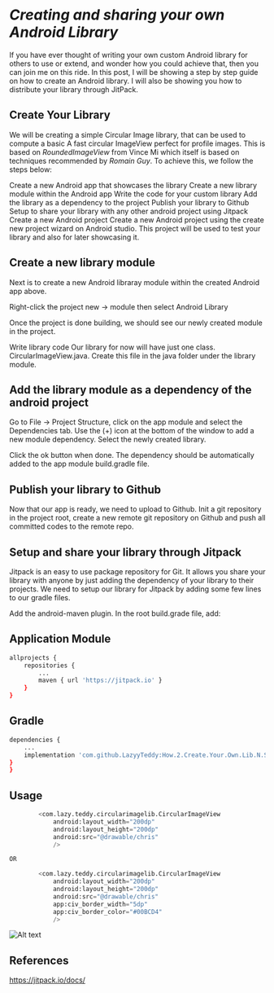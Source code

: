 #  *Creating and sharing your own Android Library*

If you have ever thought of writing your own custom Android library for others to use or extend, and wonder how you could achieve that, then you can join me on this ride. In this post, I will be showing a step by step guide on how to create an Android library. I will also be showing you how to distribute your library through JitPack.


## Create Your Library

We will be creating a simple Circular Image library, that can be used to compute a basic A fast circular ImageView perfect for profile images. This is based on *RoundedImageView* from Vince Mi which itself is based on techniques recommended by *Romain Guy*. To achieve this, we follow the steps below:

Create a new Android app that showcases the library
Create a new library module within the Android app
Write the code for your custom library
Add the library as a dependency to the project
Publish your library to Github
Setup to share your library with any other android project using Jitpack
Create a new Android project
Create a new Android project using the create new project wizard on Android studio. This project will be used to test your library and also for later showcasing it.

## Create a new library module
Next is to create a new Android libraray module within the created Android app above.

Right-click the project new -> module then select Android Library

Once the project is done building, we should see our newly created module in the project.

Write library code
Our library for now will have just one class. CircularImageView.java. Create this file in the java folder under the library module.

## Add the library module as a dependency of the android project
Go to File -> Project Structure, click on the app module and select the Dependencies tab. Use the (+) icon at the bottom of the window to add a new module dependency. Select the newly created library.

Click the ok button when done. The dependency should be automatically added to the app module build.gradle file.

## Publish your library to Github
Now that our app is ready, we need to upload to Github. Init a git repository in the project root, create a new remote git repository on Github and push all committed codes to the remote repo.


## Setup and share your library through Jitpack

Jitpack is an easy to use package repository for Git. It allows you share your library with anyone by just adding the dependency of your library to their projects. We need to setup our library for Jitpack by adding some few lines to our gradle files.

Add the android-maven plugin. In the root build.grade file, add:

## Application Module
```bash
allprojects {
    repositories {
        ...
        maven { url 'https://jitpack.io' }
    }
}
```

## Gradle
```bash
dependencies {
    ...
    implementation 'com.github.LazyyTeddy:How.2.Create.Your.Own.Lib.N.Share:1.0.0'
}
}
```

## Usage

```python
        <com.lazy.teddy.circularimagelib.CircularImageView
            android:layout_width="200dp"
            android:layout_height="200dp"
            android:src="@drawable/chris"
            />

OR

        <com.lazy.teddy.circularimagelib.CircularImageView
            android:layout_width="200dp"
            android:layout_height="200dp"
            android:src="@drawable/chris"
            app:civ_border_width="5dp"
            app:civ_border_color="#00BCD4"
            />
```

![Alt text](https://user-images.githubusercontent.com/46523494/53401351-a88ad980-39d5-11e9-845a-b36dc7c8a4b0.png?raw=true "Optional Title")

## References

https://jitpack.io/docs/
